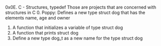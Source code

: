 0x0E. C - Structures, typedef 
Those are projects that are concerned with structures in C 
0. Poppy: Defines a new type struct dog that has the elements name, age and owner 
1. A function that initializes a variable of type struct dog 
2. A function that prints struct dog 
3. Define a new type dog_t as a new name for the type struct dog 
